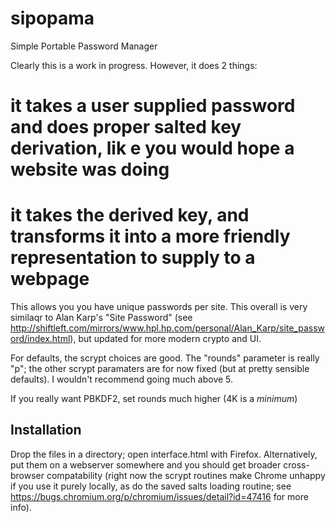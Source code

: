 # sipopama
Simple Portable Password Manager

Clearly this is a work in progress.  However, it does 2 things:

 # it takes a user supplied password and does proper salted key derivation, lik e you would hope a website was doing
 # it takes the derived key, and transforms it into a more friendly representation to supply to a webpage

This allows you you have unique passwords per site.  This overall is
very similaqr to Alan Karp's "Site Password" (see
http://shiftleft.com/mirrors/www.hpl.hp.com/personal/Alan_Karp/site_password/index.html),
but updated for more modern crypto and UI.


For defaults, the scrypt choices are good.  The "rounds" parameter is
really "p"; the other scrypt paramaters are for now fixed (but at
pretty sensible defaults).  I wouldn't recommend going much above 5.

If you really want PBKDF2, set rounds much higher (4K is a *minimum*)

Installation
------------

Drop the files in a directory; open interface.html with Firefox.
Alternatively, put them on a webserver somewhere and you should get
broader cross-browser compatability (right now the scrypt routines
make Chrome unhappy if you use it purely locally, as do the saved
salts loading routine; see
https://bugs.chromium.org/p/chromium/issues/detail?id=47416 for more
info).

